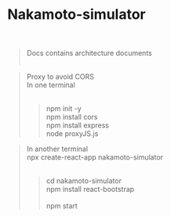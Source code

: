 ﻿# Nakamoto-simulator <br /> <br />

> Docs contains architecture documents <br />
> <br />

> Proxy to avoid CORS <br />
> In one terminal <br />
> <br />
>> npm init -y <br />
>> npm install cors <br />
>> npm install express <br />
>> node proxyJS.js <br />

> In another terminal <br />
> npx create-react-app nakamoto-simulator <br />
>  <br />
>> cd nakamoto-simulator  <br />
>> npm install react-bootstrap <br /> <br />
>> npm start <br />





